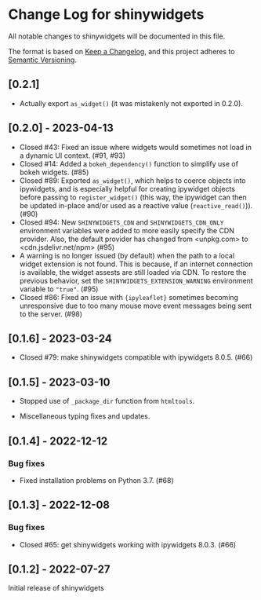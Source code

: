 # Change Log for shinywidgets

All notable changes to shinywidgets will be documented in this file.

The format is based on [Keep a Changelog](https://keepachangelog.com/en/1.0.0/),
and this project adheres to [Semantic Versioning](https://semver.org/spec/v2.0.0.html).

## [0.2.1]

* Actually export `as_widget()` (it was mistakenly not exported in 0.2.0).

## [0.2.0] - 2023-04-13

* Closed #43: Fixed an issue where widgets would sometimes not load in a dynamic UI context. (#91, #93)
* Closed #14: Added a `bokeh_dependency()` function to simplify use of bokeh widgets. (#85)
* Closed #89: Exported `as_widget()`, which helps to coerce objects into ipywidgets, and is especially helpful for creating ipywidget objects before passing to `register_widget()` (this way, the ipywidget can then be updated in-place and/or used as a reactive value (`reactive_read()`)). (#90)
* Closed #94: New `SHINYWIDGETS_CDN` and `SHINYWIDGETS_CDN_ONLY` environment variables were added to more easily specify the CDN provider. Also, the default provider has changed from <unpkg.com> to <cdn.jsdelivr.net/npm> (#95)
* A warning is no longer issued (by default) when the path to a local widget extension is not found. This is because, if an internet connection is available, the widget assests are still loaded via CDN. To restore the previous behavior, set the `SHINYWIDGETS_EXTENSION_WARNING` environment variable to `"true"`. (#95)
* Closed #86: Fixed an issue with `{ipyleaflet}` sometimes becoming unresponsive due to too many mouse move event messages being sent to the server. (#98)

## [0.1.6] - 2023-03-24

* Closed #79: make shinywidgets compatible with ipywidgets 8.0.5. (#66)

## [0.1.5] - 2023-03-10

* Stopped use of `_package_dir` function from `htmltools`.

* Miscellaneous typing fixes and updates.

## [0.1.4] - 2022-12-12

### Bug fixes

* Fixed installation problems on Python 3.7. (#68)


## [0.1.3] - 2022-12-08

### Bug fixes

* Closed #65: get shinywidgets working with ipywidgets 8.0.3. (#66)


## [0.1.2] - 2022-07-27

Initial release of shinywidgets
